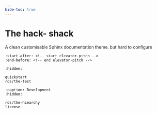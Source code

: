 ```yaml
---
hide-toc: true
---
```


# The hack- shack

A clean customisable Sphinx documentation theme.
but hard to configure 

```{include} ../README.md
:start-after: <!-- start elevator-pitch -->
:end-before: <!-- end elevator-pitch -->
```

```{toctree}
:hidden:

quickstart
ros/the-test
```

```{toctree}
:caption: Development
:hidden:

ros/the-hiearchy
license
```
